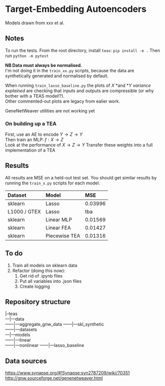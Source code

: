 # Target-Embedding Autoencoders

Models drawn from xxx et al.  

## Notes
To run the tests.
From the root directory, install `teas`:
`pip install -e .`
Then run `python -m pytest`

**NB Data must always be normalised.**  
I'm not doing it in the `train_xx.py` scripts, because the data are synthetically generated and normalised by default.  

When running `train_lasso_baseline.py` the plots of $X$ *and *$Y$ *variance explained* are checking that inputs and outputs are compressible (or why bother with a TEAS model!?).  
Other commented-out plots are legacy from ealier work.  

GeneNetWeaver utilities are not working yet  

### On building up a TEA
First, use an AE to encode $Y \to Z \to Y$  
Then train an MLP: $f: X \to Z$  
Look at the performance of $X \to Z \to Y$
Transfer these weights into a full implementation of a TEA

## Results

All results are MSE on a held-out test set. You should get similar results by running the `train_x.py` scripts for each model.  

| Dataset        | Model         | MSE      |
| :------------- | :-------      | :------  |
| sklearn        | Lasso         | 0.03996  |
| L1000 / GTEX   | Lasso         | tba      |
| sklearn        | Linear MLP    | 0.01569  |
| sklearn        | Linear FEA    | 0.01427  |
|sklearn         | Piecewise TEA | 0.01316

## To do

1. Train all models on sklearn data
2. Refactor (doing this now):  
   1. Get rid of .ipynb files
   2. Put all variables into .json files
   3. Create logging

## Repository structure

|–teas  
––|––data  
––––|––aggregate_gnw_data
––––|––skl_synthetic  
––––|––datasets  
––|––models  
––––|––linear  
––––|––nonlinear 
––––|––lasso_baseline

## Data sources  

https://www.synapse.org/#!Synapse:syn2787209/wiki/70351
http://gnw.sourceforge.net/genenetweaver.html
